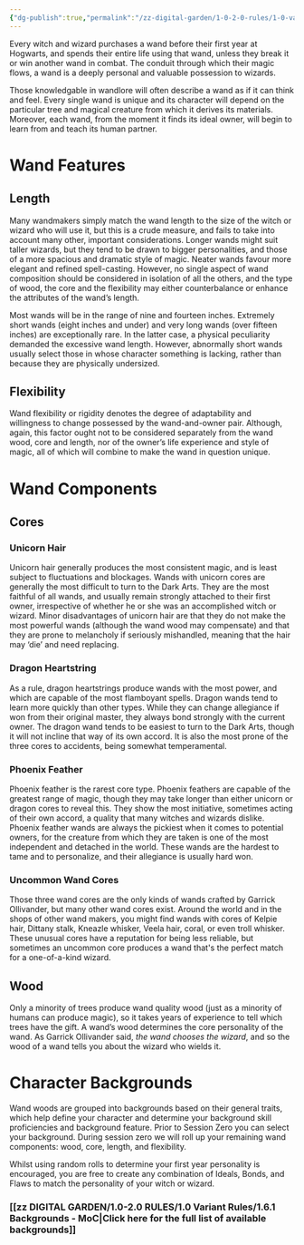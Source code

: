 ```yaml
---
{"dg-publish":true,"permalink":"/zz-digital-garden/1-0-2-0-rules/1-0-variant-rules/1-6-the-wand-chooses-the-wizard/"}
---
```


Every witch and wizard purchases a wand before their first year at Hogwarts, and
spends their entire life using that wand, unless they break it or win another wand in combat. The conduit through which their magic flows, a wand is a deeply personal and valuable possession to wizards. 

Those knowledgable in wandlore will often describe a wand as if it can think and feel. Every single wand is unique and its character will depend on the particular tree and magical creature from which it derives its materials. Moreover, each wand, from the moment it finds its ideal owner, will begin to learn from and teach its human partner.

# Wand Features

## Length

Many wandmakers simply match the wand length to the size of the witch or wizard who will use it, but this is a crude measure, and fails to take into account many other, important considerations. Longer wands might suit taller wizards, but they tend to be drawn to bigger personalities, and those of a more spacious and dramatic style of magic. Neater wands favour more elegant and refined spell-casting. However, no single aspect of wand composition should be considered in isolation of all the others, and the type of wood, the core and the flexibility may either counterbalance or enhance the attributes of the wand’s length.

Most wands will be in the range of nine and fourteen inches. Extremely short wands (eight inches and under) and very long wands (over fifteen inches) are exceptionally rare. In the latter case, a physical peculiarity demanded the excessive wand length. However, abnormally short wands usually select those in whose character something is lacking, rather than because they are physically undersized.

## Flexibility

Wand flexibility or rigidity denotes the degree of adaptability and willingness to change possessed by the wand-and-owner pair. Although, again, this factor ought not to be considered separately from the wand wood, core and length, nor of the owner’s life experience and style of magic, all of which will combine to make the wand in question unique.

# Wand Components

## Cores

### Unicorn Hair

Unicorn hair generally produces the most consistent magic, and is least subject to fluctuations and blockages. Wands with unicorn cores are generally the most difficult to turn to the Dark Arts. They are the most faithful of all wands, and usually remain strongly attached to their first owner, irrespective of whether he or she was an accomplished witch or wizard. Minor disadvantages of unicorn hair are that they do not make the most powerful wands (although the wand wood may compensate) and that they are prone to melancholy if seriously mishandled, meaning that the hair may ‘die’ and need replacing.

### Dragon Heartstring

As a rule, dragon heartstrings produce wands with the most power, and which are capable of the most flamboyant spells. Dragon wands tend to learn more quickly than other types. While they can change allegiance if won from their original master, they always bond strongly with the current owner. The dragon wand tends to be easiest to turn to the Dark Arts, though it will not incline that way of its own accord. It is also the most prone of the three cores to accidents, being somewhat temperamental.

### Phoenix Feather

Phoenix feather is the rarest core type. Phoenix feathers are capable of the greatest range of magic, though they may take longer than either unicorn or dragon cores to reveal this. They show the most initiative, sometimes acting of their own accord, a quality that many witches and wizards dislike. Phoenix feather wands are always the pickiest when it comes to potential owners, for the creature from which they are taken is one of the most independent and detached in the world. These wands are the hardest to tame and to personalize, and their allegiance is usually hard won.

### Uncommon Wand Cores

Those three wand cores are the only kinds of wands crafted by Garrick Ollivander, but many other wand cores exist. Around the world and in the shops of other wand makers, you might find wands with cores of Kelpie hair, Dittany stalk, Kneazle whisker, Veela hair, coral, or even troll whisker. These unusual cores have a reputation for being less reliable, but sometimes an uncommon core produces a wand that's the perfect match for a one-of-a-kind wizard.

## Wood

Only a minority of trees produce wand quality wood (just as a minority of humans can produce magic), so it takes years of experience to tell which trees have the gift. A wand’s wood determines the core personality of the wand. As Garrick Ollivander said, *the wand chooses the wizard*, and so the wood of a wand tells you about the wizard who wields it.

# Character Backgrounds

Wand woods are grouped into backgrounds based on their general traits, which help define your character and determine your background skill proficiencies and background feature. Prior to Session Zero you can select your background. During session zero we will roll up your remaining wand components: wood, core, length, and flexibility. 

Whilst using random rolls to determine your first year personality is encouraged, you are free to create any combination of Ideals, Bonds, and Flaws to match the personality of your witch or wizard.

### [[zz DIGITAL GARDEN/1.0-2.0 RULES/1.0 Variant Rules/1.6.1 Backgrounds - MoC\|Click here for the full list of available backgrounds]]


